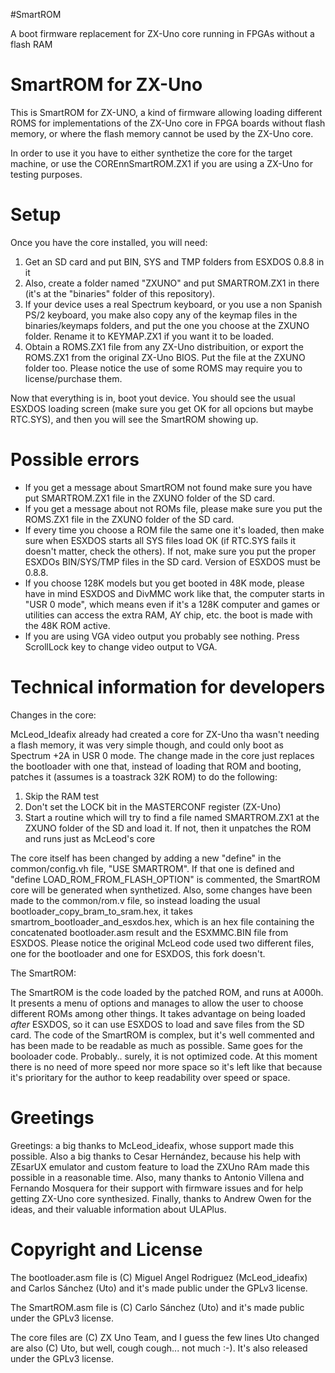 #SmartROM

A boot firmware replacement for ZX-Uno core running in FPGAs without a flash RAM


SmartROM for ZX-Uno
===================

This is SmartROM for ZX-UNO, a kind of firmware allowing loading different ROMS for implementations of the ZX-Uno core in FPGA boards without flash memory, or where the flash memory cannot be used by the ZX-Uno core.

In order to use it you have to either synthetize the core for the target machine, or use the COREnnSmartROM.ZX1 if you are using a ZX-Uno for testing purposes.


Setup
=====
Once you have the core installed, you will need:

1) Get an SD card and put BIN, SYS and TMP folders from ESXDOS 0.8.8 in it
2) Also, create a folder named "ZXUNO" and put SMARTROM.ZX1 in there (it's at the "binaries" folder of this repository). 
3) If your device uses a real Spectrum keyboard, or you use a non Spanish PS/2 keyboard, you make also copy any of the keymap files in the binaries/keymaps folders, and put the one you choose at the ZXUNO folder. Rename it to KEYMAP.ZX1 if you want it to be loaded.
4) Obtain a ROMS.ZX1 file from any ZX-Uno distribuition, or export the ROMS.ZX1 from the original ZX-Uno BIOS. Put the file at the ZXUNO folder too. Please notice the use of some ROMS may require you to license/purchase them.

Now that everything is in, boot yout device. You should see the usual ESXDOS loading screen (make sure you get OK for all opcions but maybe RTC.SYS), and then you will see the SmartROM showing up.

Possible errors
===============

- If you get a message about SmartROM not found make sure you have put SMARTROM.ZX1 file in the ZXUNO folder of the SD card.
- If you get a message about not ROMs file, please make sure you put the ROMS.ZX1 file  in the ZXUNO folder of the SD card.
- If every time you choose a ROM file the same one it's loaded, then make sure when ESXDOS starts all SYS files load OK (if RTC.SYS fails it doesn't matter, check the others). If not, make sure you put the proper ESXDOs BIN/SYS/TMP files in the SD card. Version of ESXDOS must be 0.8.8.
- If you choose 128K models but you get booted in 48K mode, please have in mind ESXDOS and DivMMC work like that, the computer starts in "USR 0 mode", which means even if it's a 128K computer and games or utilities can access the extra RAM, AY chip, etc. the boot is made with the 48K ROM active.
- If you are using VGA video output you probably see nothing. Press ScrollLock key to change video output to VGA.


Technical information for developers
====================================
Changes in the core:

McLeod_Ideafix already had created a core for ZX-Uno tha wasn't needing a flash memory, it was very simple though, and could only boot as Spectrum +2A in USR 0 mode. The change made in the core just replaces the bootloader with one that, instead of loading that ROM and booting, patches it (assumes is a toastrack 32K ROM) to do the following:

1) Skip the RAM test
2) Don't set the LOCK bit in the MASTERCONF register (ZX-Uno)
2) Start a routine which will try to find a file named SMARTROM.ZX1 at the ZXUNO folder of the SD and load it. If not, then it unpatches the ROM and runs just as McLeod's core

The core itself has been changed by adding a new "define" in the common/config.vh file, "USE SMARTROM". If that one is defined and "define LOAD_ROM_FROM_FLASH_OPTION" is commented, the SmartROM core will be generated when synthetized. Also, some changes have been made to the common/rom.v file, so instead loading the usual bootloader_copy_bram_to_sram.hex, it takes smartrom_bootloader_and_esxdos.hex, which is an hex file containing the concatenated bootloader.asm result and the ESXMMC.BIN file from ESXDOS. Please notice the original McLeod code used two different files, one for the bootloader and one for ESXDOS, this fork doesn't.

The SmartROM:

The SmartROM is the code loaded by the patched ROM, and runs at A000h. It presents a menu of options and manages to allow the user to choose different ROMs among other things. It takes advantage on being loaded *after* ESXDOS, so it can use ESXDOS to load and save files from the SD card. The code of the SmartROM is complex, but it's well commented and has been made to be readable as much as possible. Same goes for the booloader code. Probably.. surely, it is not optimized code. At this moment there is no need of more speed nor more space so it's left like that because it's prioritary for the author to keep readability over speed or space.

Greetings
=========

Greetings: a big thanks to McLeod_ideafix, whose support made this possible. Also a big thanks to Cesar Hernández, because his help with ZEsarUX emulator and custom feature to load the ZXUno RAm made this possible in a reasonable time. Also, many thanks to Antonio Villena and Fernando Mosquera for their support with firmware issues and for help getting ZX-Uno core synthesized. Finally, thanks to Andrew Owen for the ideas, and their valuable information about ULAPlus.


Copyright and License
=====================

The bootloader.asm file is (C) Miguel Angel Rodriguez (McLeod_ideafix) and Carlos Sánchez (Uto) and it's made public under the GPLv3 license.

The SmartROM.asm file is (C) Carlo Sánchez (Uto) and it's made public under the GPLv3 license.

The core files are (C) ZX Uno Team, and I guess the few lines Uto changed are also (C) Uto, but well, cough cough... not much :-). It's also released under the GPLv3 license.

